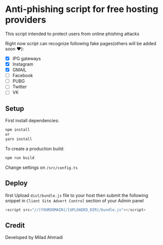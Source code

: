 # Anti-phishing script for free hosting providers
This script intended to protect users from online phishing attacks

Right now script can recognize following fake pages(others will be added soon ❤️):
- [x] IPG gateways
- [x] Instagram
- [x] GMAIL
- [ ] Facebook
- [ ] PUBG
- [ ] Twitter
- [ ] VK

## Setup
First install dependencies:

```sh
npm install
or
yarn install
```

To create a production build:

```sh
npm run build
```

Change settings on `/src/config.ts`

## Deploy
first Upload `dist/bundle.js` file to your host
then submit the following snippet in `Client Site Advert Control` section of your Admin panel 

```js
<script src="//[YOURDOMAIN]/[UPLOADED_DIR]/bundle.js"></script> 
```

## Credit
Developed by Milad Ahmadi
